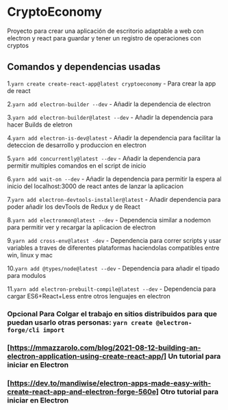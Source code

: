 # CryptoEconomy

Proyecto para crear una aplicación de escritorio adaptable a web con electron y react para guardar y tener un registro de operaciones con cryptos

## Comandos y dependencias usadas

1.`yarn create create-react-app@latest cryptoeconomy` - Para crear la app de react

2.`yarn add electron-builder --dev` - Añadir la dependencia de electron

3.`yarn add electron-builder@latest --dev` - Añadir la dependencia para hacer Builds de eletron

4.`yarn add electron-is-dev@latest` - Añadir la dependencia para facilitar la deteccion de desarrollo y produccion en electron

5.`yarn add concurrently@latest --dev` - Añadir la dependencia para permitir multiples comandos en el script de inicio

6.`yarn add wait-on --dev` - Añadir la dependencia para permitir la espera al inicio del localhost:3000 de react antes de lanzar la aplicacion

7.`yarn add electron-devtools-installer@latest` - Añadir dependencia para poder añadir los devTools de Redux y de React

8.`yarn add electronmon@latest --dev` - Dependencia similar a nodemon para permitir ver y recargar la aplicacion de electron

9.`yarn add cross-env@latest -dev` - Dependencia para correr scripts y usar variables a traves de diferentes plataformas haciendolas compatibles entre win, linux y mac

10.`yarn add @types/node@latest --dev` - Dependencia para añadir el tipado para modulos

11.`yarn add electron-prebuilt-compile@latest --dev` - Dependencia para cargar ES6+React+Less entre otros lenguajes en electron

### Opcional Para Colgar el trabajo en sitios distribuidos para que puedan usarlo otras personas: `yarn create @electron-forge/cli import`

### [https://mmazzarolo.com/blog/2021-08-12-building-an-electron-application-using-create-react-app/] Un tutorial para iniciar en Electron

### [https://dev.to/mandiwise/electron-apps-made-easy-with-create-react-app-and-electron-forge-560e] Otro tutorial para iniciar en Electron
